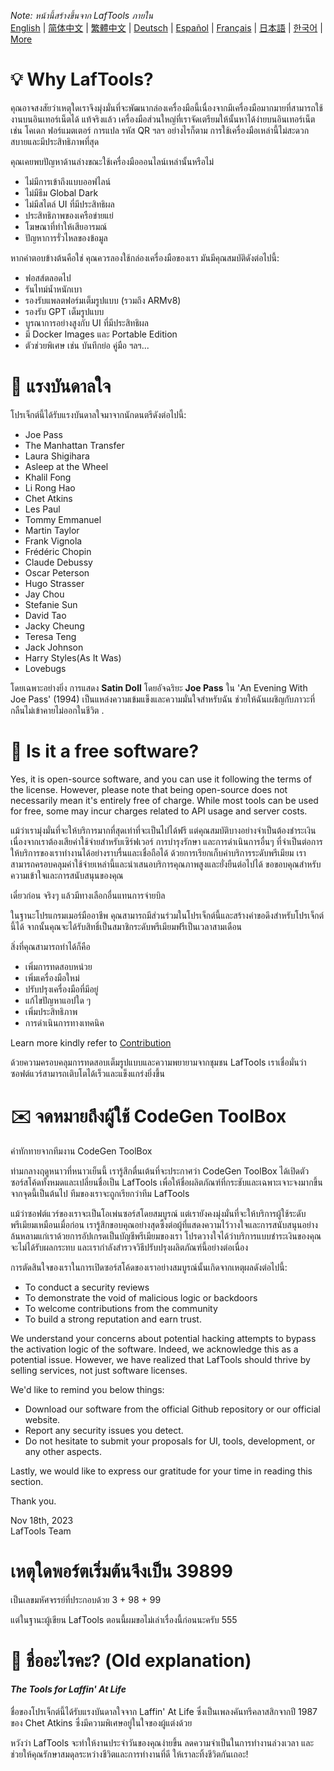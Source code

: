 <i>Note: หน้านี้สร้างขึ้นจาก LafTools ภายใน</i> <br/> [English](/docs/en_US/FAQ.md)  |  [简体中文](/docs/zh_CN/FAQ.md)  |  [繁體中文](/docs/zh_HK/FAQ.md)  |  [Deutsch](/docs/de/FAQ.md)  |  [Español](/docs/es/FAQ.md)  |  [Français](/docs/fr/FAQ.md)  |  [日本語](/docs/ja/FAQ.md)  |  [한국어](/docs/ko/FAQ.md) | [More](/docs/) <br/>

# 💡 Why LafTools?

คุณอาจสงสัยว่าเหตุใดเราจึงมุ่งมั่นที่จะพัฒนากล่องเครื่องมือนี้เนื่องจากมีเครื่องมือมากมายที่สามารถใช้งานบนอินเทอร์เน็ตได้ แท้จริงแล้ว เครื่องมือส่วนใหญ่ที่เราจัดเตรียมให้นั้นหาได้ง่ายบนอินเทอร์เน็ต เช่น โคเดก ฟอร์แมตเตอร์ การแปล รหัส QR ฯลฯ อย่างไรก็ตาม การใช้เครื่องมือเหล่านี้ไม่สะดวกสบายและมีประสิทธิภาพที่สุด

คุณเคยพบปัญหาด้านล่างขณะใช้เครื่องมือออนไลน์เหล่านั้นหรือไม่

- ไม่มีการเข้าถึงแบบออฟไลน์
- ไม่มีธีม Global Dark
- ไม่มีสไตล์ UI ที่มีประสิทธิผล
- ประสิทธิภาพของเครือข่ายแย่
- โฆษณาที่ทำให้เสียอารมณ์
- ปัญหาการรั่วไหลของข้อมูล

หากคำตอบข้างต้นคือใช่ คุณควรลองใช้กล่องเครื่องมือของเรา มันมีคุณสมบัติดังต่อไปนี้:

- ฟอสส์ตลอดไป
- รันไทม์น้ำหนักเบา
- รองรับแพลตฟอร์มเต็มรูปแบบ (รวมถึง ARMv8)
- รองรับ GPT เต็มรูปแบบ
- บูรณาการอย่างสูงกับ UI ที่มีประสิทธิผล
- มี Docker Images และ Portable Edition
- ตัวช่วยพิเศษ เช่น บันทึกย่อ คู่มือ ฯลฯ...

# 🎷 แรงบันดาลใจ

โปรเจ็กต์นี้ได้รับแรงบันดาลใจมาจากนักดนตรีดังต่อไปนี้:

- Joe Pass
- The Manhattan Transfer
- Laura Shigihara
- Asleep at the Wheel
- Khalil Fong
- Li Rong Hao
- Chet Atkins
- Les Paul
- Tommy Emmanuel
- Martin Taylor
- Frank Vignola
- Frédéric Chopin
- Claude Debussy
- Oscar Peterson
- Hugo Strasser
- Jay Chou
- Stefanie Sun
- David Tao
- Jacky Cheung
- Teresa Teng
- Jack Johnson
- Harry Styles(As It Was)
- Lovebugs

โดยเฉพาะอย่างยิ่ง การแสดง **Satin Doll** โดยอัจฉริยะ **Joe Pass** ใน 'An Evening With Joe Pass' (1994) เป็นแหล่งความเข้มแข็งและความมั่นใจสำหรับฉัน ช่วยให้ฉันเผชิญกับภาวะที่กลืนไม่เข้าคายไม่ออกในชีวิต .

# 🙋 Is it a free software?

Yes, it is open-source software, and you can use it following the terms of the license. However, please note that being open-source does not necessarily mean it's entirely free of charge. While most tools can be used for free, some may incur charges related to API usage and server costs.

แม้ว่าเรามุ่งมั่นที่จะให้บริการมากที่สุดเท่าที่จะเป็นไปได้ฟรี แต่คุณสมบัติบางอย่างจำเป็นต้องชำระเงิน เนื่องจากเราต้องเสียค่าใช้จ่ายสำหรับเซิร์ฟเวอร์ การบำรุงรักษา และการดำเนินการอื่นๆ ที่จำเป็นต่อการให้บริการของเราทำงานได้อย่างราบรื่นและเชื่อถือได้ ด้วยการเรียกเก็บค่าบริการระดับพรีเมียม เราสามารถครอบคลุมค่าใช้จ่ายเหล่านี้และนำเสนอบริการคุณภาพสูงและยั่งยืนต่อไปได้ ขอขอบคุณสำหรับความเข้าใจและการสนับสนุนของคุณ

เดี๋ยวก่อน จริงๆ แล้วมีทางเลือกอื่นแทนการจ่ายบิล

ในฐานะโปรแกรมเมอร์มืออาชีพ คุณสามารถมีส่วนร่วมในโปรเจ็กต์นี้และสร้างคำขอดึงสำหรับโปรเจ็กต์นี้ได้ จากนั้นคุณจะได้รับสิทธิ์เป็นสมาชิกระดับพรีเมียมฟรีเป็นเวลาสามเดือน

สิ่งที่คุณสามารถทำได้ก็คือ

- เพิ่มการทดสอบหน่วย
- เพิ่มเครื่องมือใหม่
- ปรับปรุงเครื่องมือที่มีอยู่
- แก้ไขปัญหาแอปใด ๆ
- เพิ่มประสิทธิภาพ
- การดำเนินการทางเทคนิค

Learn more kindly refer to [Contribution](CONTRIBUTION.md)

ด้วยความครอบคลุมการทดสอบเต็มรูปแบบและความพยายามจากชุมชน LafTools เราเชื่อมั่นว่าซอฟต์แวร์สามารถเติบโตได้เร็วและแข็งแกร่งยิ่งขึ้น

# ✉️ จดหมายถึงผู้ใช้ CodeGen ToolBox

คำทักทายจากทีมงาน CodeGen ToolBox

ท่ามกลางฤดูหนาวที่หนาวเย็นนี้ เรารู้สึกตื่นเต้นที่จะประกาศว่า CodeGen ToolBox ได้เปิดตัวซอร์สโค้ดทั้งหมดและเปลี่ยนชื่อเป็น LafTools เพื่อให้ชื่อผลิตภัณฑ์ที่กระชับและเฉพาะเจาะจงมากขึ้น จากจุดนี้เป็นต้นไป ทีมของเราจะถูกเรียกว่าทีม LafTools

แม้ว่าซอฟต์แวร์ของเราจะเป็นโอเพ่นซอร์สโดยสมบูรณ์ แต่เรายังคงมุ่งมั่นที่จะให้บริการผู้ใช้ระดับพรีเมียมเหมือนเมื่อก่อน เรารู้สึกขอบคุณอย่างสุดซึ้งต่อผู้ที่แสดงความไว้วางใจและการสนับสนุนอย่างล้นหลามแก่เราด้วยการอัปเกรดเป็นบัญชีพรีเมียมของเรา โปรดวางใจได้ว่าบริการแบบชำระเงินของคุณจะไม่ได้รับผลกระทบ และเรากำลังสำรวจวิธีปรับปรุงผลิตภัณฑ์นี้อย่างต่อเนื่อง

การตัดสินใจของเราในการเปิดซอร์สโค้ดของเราอย่างสมบูรณ์นั้นเกิดจากเหตุผลดังต่อไปนี้:

- To conduct a security reviews
- To demonstrate the void of malicious logic or backdoors
- To welcome contributions from the community
- To build a strong reputation and earn trust.

We understand your concerns about potential hacking attempts to bypass the activation logic of the software. Indeed, we acknowledge this as a potential issue. However, we have realized that LafTools should thrive by selling services, not just software licenses.

We'd like to remind you below things:

- Download our software from the official Github repository or our official website.
- Report any security issues you detect.
- Do not hesitate to submit your proposals for UI, tools, development, or any other aspects.

Lastly, we would like to express our gratitude for your time in reading this section.

Thank you.

Nov 18th, 2023  
LafTools Team

# เหตุใดพอร์ตเริ่มต้นจึงเป็น 39899

เป็นเลขมหัศจรรย์ที่ประกอบด้วย 3 + 98 + 99

แต่ในฐานะผู้เขียน LafTools ตอนนี้ผมขอไม่เล่าเรื่องนี้ก่อนนะครับ 555

# 🌱 ชื่ออะไรคะ? (Old explanation)

#### _The Tools for Laffin' At Life_

ชื่อของโปรเจ็กต์นี้ได้รับแรงบันดาลใจจาก Laffin' At Life ซึ่งเป็นเพลงคันทรีคลาสสิกจากปี 1987 ของ Chet Atkins ซึ่งมีความพิเศษอยู่ในใจของผู้แต่งด้วย

หวังว่า LafTools จะทำให้งานประจำวันของคุณง่ายขึ้น ลดความจำเป็นในการทำงานล่วงเวลา และช่วยให้คุณรักษาสมดุลระหว่างชีวิตและการทำงานที่ดี ให้เราละทิ้งชีวิตกันเถอะ!
